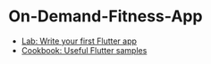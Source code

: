 # On-Demand-Fitness-App











- [Lab: Write your first Flutter app](https://docs.flutter.dev/get-started/codelab)
- [Cookbook: Useful Flutter samples](https://docs.flutter.dev/cookbook)

